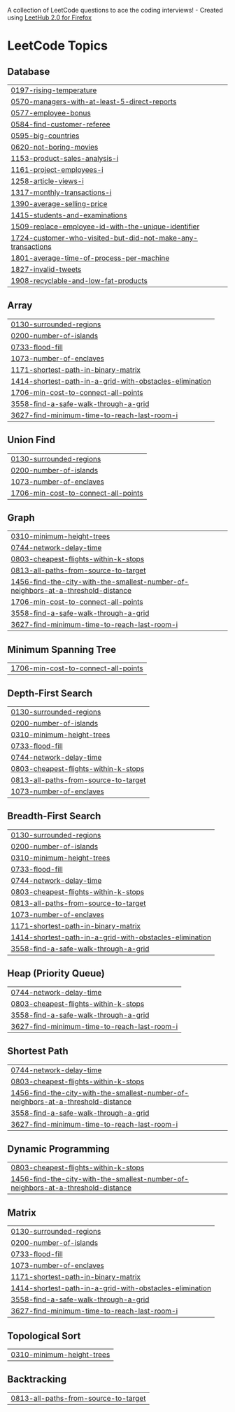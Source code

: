 A collection of LeetCode questions to ace the coding interviews! - Created using [LeetHub 2.0 for Firefox](https://github.com/maitreya2954/LeetHub-2.0-Firefox)
<!---LeetCode Topics Start-->
# LeetCode Topics
## Database
|  |
| ------- |
| [0197-rising-temperature](https://github.com/RookieJoel/LeetCode/tree/master/0197-rising-temperature) |
| [0570-managers-with-at-least-5-direct-reports](https://github.com/RookieJoel/LeetCode/tree/master/0570-managers-with-at-least-5-direct-reports) |
| [0577-employee-bonus](https://github.com/RookieJoel/LeetCode/tree/master/0577-employee-bonus) |
| [0584-find-customer-referee](https://github.com/RookieJoel/LeetCode/tree/master/0584-find-customer-referee) |
| [0595-big-countries](https://github.com/RookieJoel/LeetCode/tree/master/0595-big-countries) |
| [0620-not-boring-movies](https://github.com/RookieJoel/LeetCode/tree/master/0620-not-boring-movies) |
| [1153-product-sales-analysis-i](https://github.com/RookieJoel/LeetCode/tree/master/1153-product-sales-analysis-i) |
| [1161-project-employees-i](https://github.com/RookieJoel/LeetCode/tree/master/1161-project-employees-i) |
| [1258-article-views-i](https://github.com/RookieJoel/LeetCode/tree/master/1258-article-views-i) |
| [1317-monthly-transactions-i](https://github.com/RookieJoel/LeetCode/tree/master/1317-monthly-transactions-i) |
| [1390-average-selling-price](https://github.com/RookieJoel/LeetCode/tree/master/1390-average-selling-price) |
| [1415-students-and-examinations](https://github.com/RookieJoel/LeetCode/tree/master/1415-students-and-examinations) |
| [1509-replace-employee-id-with-the-unique-identifier](https://github.com/RookieJoel/LeetCode/tree/master/1509-replace-employee-id-with-the-unique-identifier) |
| [1724-customer-who-visited-but-did-not-make-any-transactions](https://github.com/RookieJoel/LeetCode/tree/master/1724-customer-who-visited-but-did-not-make-any-transactions) |
| [1801-average-time-of-process-per-machine](https://github.com/RookieJoel/LeetCode/tree/master/1801-average-time-of-process-per-machine) |
| [1827-invalid-tweets](https://github.com/RookieJoel/LeetCode/tree/master/1827-invalid-tweets) |
| [1908-recyclable-and-low-fat-products](https://github.com/RookieJoel/LeetCode/tree/master/1908-recyclable-and-low-fat-products) |
## Array
|  |
| ------- |
| [0130-surrounded-regions](https://github.com/RookieJoel/LeetCode/tree/master/0130-surrounded-regions) |
| [0200-number-of-islands](https://github.com/RookieJoel/LeetCode/tree/master/0200-number-of-islands) |
| [0733-flood-fill](https://github.com/RookieJoel/LeetCode/tree/master/0733-flood-fill) |
| [1073-number-of-enclaves](https://github.com/RookieJoel/LeetCode/tree/master/1073-number-of-enclaves) |
| [1171-shortest-path-in-binary-matrix](https://github.com/RookieJoel/LeetCode/tree/master/1171-shortest-path-in-binary-matrix) |
| [1414-shortest-path-in-a-grid-with-obstacles-elimination](https://github.com/RookieJoel/LeetCode/tree/master/1414-shortest-path-in-a-grid-with-obstacles-elimination) |
| [1706-min-cost-to-connect-all-points](https://github.com/RookieJoel/LeetCode/tree/master/1706-min-cost-to-connect-all-points) |
| [3558-find-a-safe-walk-through-a-grid](https://github.com/RookieJoel/LeetCode/tree/master/3558-find-a-safe-walk-through-a-grid) |
| [3627-find-minimum-time-to-reach-last-room-i](https://github.com/RookieJoel/LeetCode/tree/master/3627-find-minimum-time-to-reach-last-room-i) |
## Union Find
|  |
| ------- |
| [0130-surrounded-regions](https://github.com/RookieJoel/LeetCode/tree/master/0130-surrounded-regions) |
| [0200-number-of-islands](https://github.com/RookieJoel/LeetCode/tree/master/0200-number-of-islands) |
| [1073-number-of-enclaves](https://github.com/RookieJoel/LeetCode/tree/master/1073-number-of-enclaves) |
| [1706-min-cost-to-connect-all-points](https://github.com/RookieJoel/LeetCode/tree/master/1706-min-cost-to-connect-all-points) |
## Graph
|  |
| ------- |
| [0310-minimum-height-trees](https://github.com/RookieJoel/LeetCode/tree/master/0310-minimum-height-trees) |
| [0744-network-delay-time](https://github.com/RookieJoel/LeetCode/tree/master/0744-network-delay-time) |
| [0803-cheapest-flights-within-k-stops](https://github.com/RookieJoel/LeetCode/tree/master/0803-cheapest-flights-within-k-stops) |
| [0813-all-paths-from-source-to-target](https://github.com/RookieJoel/LeetCode/tree/master/0813-all-paths-from-source-to-target) |
| [1456-find-the-city-with-the-smallest-number-of-neighbors-at-a-threshold-distance](https://github.com/RookieJoel/LeetCode/tree/master/1456-find-the-city-with-the-smallest-number-of-neighbors-at-a-threshold-distance) |
| [1706-min-cost-to-connect-all-points](https://github.com/RookieJoel/LeetCode/tree/master/1706-min-cost-to-connect-all-points) |
| [3558-find-a-safe-walk-through-a-grid](https://github.com/RookieJoel/LeetCode/tree/master/3558-find-a-safe-walk-through-a-grid) |
| [3627-find-minimum-time-to-reach-last-room-i](https://github.com/RookieJoel/LeetCode/tree/master/3627-find-minimum-time-to-reach-last-room-i) |
## Minimum Spanning Tree
|  |
| ------- |
| [1706-min-cost-to-connect-all-points](https://github.com/RookieJoel/LeetCode/tree/master/1706-min-cost-to-connect-all-points) |
## Depth-First Search
|  |
| ------- |
| [0130-surrounded-regions](https://github.com/RookieJoel/LeetCode/tree/master/0130-surrounded-regions) |
| [0200-number-of-islands](https://github.com/RookieJoel/LeetCode/tree/master/0200-number-of-islands) |
| [0310-minimum-height-trees](https://github.com/RookieJoel/LeetCode/tree/master/0310-minimum-height-trees) |
| [0733-flood-fill](https://github.com/RookieJoel/LeetCode/tree/master/0733-flood-fill) |
| [0744-network-delay-time](https://github.com/RookieJoel/LeetCode/tree/master/0744-network-delay-time) |
| [0803-cheapest-flights-within-k-stops](https://github.com/RookieJoel/LeetCode/tree/master/0803-cheapest-flights-within-k-stops) |
| [0813-all-paths-from-source-to-target](https://github.com/RookieJoel/LeetCode/tree/master/0813-all-paths-from-source-to-target) |
| [1073-number-of-enclaves](https://github.com/RookieJoel/LeetCode/tree/master/1073-number-of-enclaves) |
## Breadth-First Search
|  |
| ------- |
| [0130-surrounded-regions](https://github.com/RookieJoel/LeetCode/tree/master/0130-surrounded-regions) |
| [0200-number-of-islands](https://github.com/RookieJoel/LeetCode/tree/master/0200-number-of-islands) |
| [0310-minimum-height-trees](https://github.com/RookieJoel/LeetCode/tree/master/0310-minimum-height-trees) |
| [0733-flood-fill](https://github.com/RookieJoel/LeetCode/tree/master/0733-flood-fill) |
| [0744-network-delay-time](https://github.com/RookieJoel/LeetCode/tree/master/0744-network-delay-time) |
| [0803-cheapest-flights-within-k-stops](https://github.com/RookieJoel/LeetCode/tree/master/0803-cheapest-flights-within-k-stops) |
| [0813-all-paths-from-source-to-target](https://github.com/RookieJoel/LeetCode/tree/master/0813-all-paths-from-source-to-target) |
| [1073-number-of-enclaves](https://github.com/RookieJoel/LeetCode/tree/master/1073-number-of-enclaves) |
| [1171-shortest-path-in-binary-matrix](https://github.com/RookieJoel/LeetCode/tree/master/1171-shortest-path-in-binary-matrix) |
| [1414-shortest-path-in-a-grid-with-obstacles-elimination](https://github.com/RookieJoel/LeetCode/tree/master/1414-shortest-path-in-a-grid-with-obstacles-elimination) |
| [3558-find-a-safe-walk-through-a-grid](https://github.com/RookieJoel/LeetCode/tree/master/3558-find-a-safe-walk-through-a-grid) |
## Heap (Priority Queue)
|  |
| ------- |
| [0744-network-delay-time](https://github.com/RookieJoel/LeetCode/tree/master/0744-network-delay-time) |
| [0803-cheapest-flights-within-k-stops](https://github.com/RookieJoel/LeetCode/tree/master/0803-cheapest-flights-within-k-stops) |
| [3558-find-a-safe-walk-through-a-grid](https://github.com/RookieJoel/LeetCode/tree/master/3558-find-a-safe-walk-through-a-grid) |
| [3627-find-minimum-time-to-reach-last-room-i](https://github.com/RookieJoel/LeetCode/tree/master/3627-find-minimum-time-to-reach-last-room-i) |
## Shortest Path
|  |
| ------- |
| [0744-network-delay-time](https://github.com/RookieJoel/LeetCode/tree/master/0744-network-delay-time) |
| [0803-cheapest-flights-within-k-stops](https://github.com/RookieJoel/LeetCode/tree/master/0803-cheapest-flights-within-k-stops) |
| [1456-find-the-city-with-the-smallest-number-of-neighbors-at-a-threshold-distance](https://github.com/RookieJoel/LeetCode/tree/master/1456-find-the-city-with-the-smallest-number-of-neighbors-at-a-threshold-distance) |
| [3558-find-a-safe-walk-through-a-grid](https://github.com/RookieJoel/LeetCode/tree/master/3558-find-a-safe-walk-through-a-grid) |
| [3627-find-minimum-time-to-reach-last-room-i](https://github.com/RookieJoel/LeetCode/tree/master/3627-find-minimum-time-to-reach-last-room-i) |
## Dynamic Programming
|  |
| ------- |
| [0803-cheapest-flights-within-k-stops](https://github.com/RookieJoel/LeetCode/tree/master/0803-cheapest-flights-within-k-stops) |
| [1456-find-the-city-with-the-smallest-number-of-neighbors-at-a-threshold-distance](https://github.com/RookieJoel/LeetCode/tree/master/1456-find-the-city-with-the-smallest-number-of-neighbors-at-a-threshold-distance) |
## Matrix
|  |
| ------- |
| [0130-surrounded-regions](https://github.com/RookieJoel/LeetCode/tree/master/0130-surrounded-regions) |
| [0200-number-of-islands](https://github.com/RookieJoel/LeetCode/tree/master/0200-number-of-islands) |
| [0733-flood-fill](https://github.com/RookieJoel/LeetCode/tree/master/0733-flood-fill) |
| [1073-number-of-enclaves](https://github.com/RookieJoel/LeetCode/tree/master/1073-number-of-enclaves) |
| [1171-shortest-path-in-binary-matrix](https://github.com/RookieJoel/LeetCode/tree/master/1171-shortest-path-in-binary-matrix) |
| [1414-shortest-path-in-a-grid-with-obstacles-elimination](https://github.com/RookieJoel/LeetCode/tree/master/1414-shortest-path-in-a-grid-with-obstacles-elimination) |
| [3558-find-a-safe-walk-through-a-grid](https://github.com/RookieJoel/LeetCode/tree/master/3558-find-a-safe-walk-through-a-grid) |
| [3627-find-minimum-time-to-reach-last-room-i](https://github.com/RookieJoel/LeetCode/tree/master/3627-find-minimum-time-to-reach-last-room-i) |
## Topological Sort
|  |
| ------- |
| [0310-minimum-height-trees](https://github.com/RookieJoel/LeetCode/tree/master/0310-minimum-height-trees) |
## Backtracking
|  |
| ------- |
| [0813-all-paths-from-source-to-target](https://github.com/RookieJoel/LeetCode/tree/master/0813-all-paths-from-source-to-target) |
<!---LeetCode Topics End-->